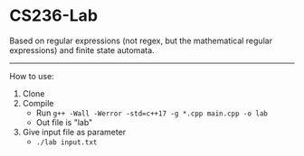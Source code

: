 # CS236-Lab



Based on regular expressions (not regex, but the mathematical regular expressions) and finite state automata.

---

How to use:
1. Clone
2. Compile
    * Run `g++ -Wall -Werror -std=c++17 -g *.cpp main.cpp -o lab`
    * Out file is "lab"
3. Give input file as parameter
    * `./lab input.txt`
